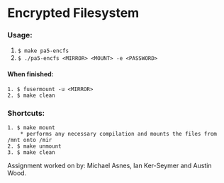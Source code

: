 Encrypted Filesystem
====================

### Usage:
  1. `$ make pa5-encfs`
  2. `$ ./pa5-encfs <MIRROR> <MOUNT> -e <PASSWORD>`

#### When finished:
	1. $ fusermount -u <MIRROR>
	2. $ make clean

### Shortcuts:
	1. $ make mount
		* performs any necessary compilation and mounts the files from /mnt onto /mir
	2. $ make unmount
	3. $ make clean

Assignment worked on by: Michael Asnes, Ian Ker-Seymer and Austin Wood.
